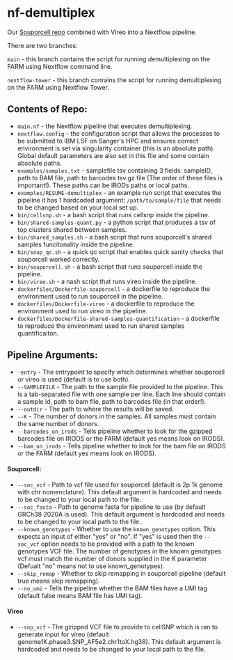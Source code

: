 # nf-demultiplex
Our [Souporcell repo](https://github.com/cellgeni/souporcell) combined with Vireo into a Nextflow pipeline.

There are two branches:

`main` - this branch contains the script for running demultiplexing on the FARM using Nextflow command line.

`nextflow-tower` - this branch conrains the script for running demultiplexing on the FARM using Nextflow Tower.

## Contents of Repo:
* `main.nf` - the Nextflow pipeline that executes demultiplexing.
* `nextflow.config` - the configuration script that allows the processes to be submitted to IBM LSF on Sanger's HPC and ensures correct environment is set via singularity container (this is an absolute path). Global default parameters are also set in this file and some contain absolute paths.
* `examples/samples.txt` - samplefile tsv containing 3 fields: sampleID, path to BAM file, path to barcodes tsv.gz file (The order of these files is important!). These paths can be IRODs paths or local paths.
* `examples/RESUME-demultiplex` - an example run script that executes the pipeline it has 1 hardcoded argument: `/path/to/sample/file` that needs to be changed based on your local set up.
* `bin/cellsnp.sh` - a bash script that runs cellsnp inside the pipeline.
* `bin/shared-samples-quant.py` - a python script that produces a tsv of top clusters shared between samples.
* `bin/shared_samples.sh` - a bash script that runs souporcell's shared samples funcitonality inside the pipeline.
* `bin/soup_qc.sh` - a quick qc script that enables quick sanity checks that souporcell worked correctly.
* `bin/souporcell.sh` - a bash script that runs souporcell inside the pipeline.
* `bin/vireo.sh` - a nash script that runs vireo inside the pipeline.
* `dockerfiles/Dockerfile-souporcell` - a dockerfile to reproduce the environment used to run souporcell in the pipeline.
* `dockerfiles/Dockerfile-vireo` - a dockerfile to reproduce the environment used to run vireo in the pipeline.
* `dockerfiles/Dockerfile-shared-samples-quantification` - a dockerfile to reproduce the environment used to run shared samples quantificaiton.

## Pipeline Arguments:
* `-entry` - The entrypoint to specify which determines whether souporcell or vireo is used (default is to use both).
* `--SAMPLEFILE` - The path to the sample file provided to the pipeline. This is a tab-separated file with one sample per line. Each line should contain a sample id, path to bam file, path to barcodes file (in that order!).
* `--outdir` - The path to where the results will be saved.
* `--K` - The number of donors in the samples. All samples must contain the same number of donors.
* `--barcodes_on_irods` - Tells pipeline whether to look for the gzipped barcodes file on IRODS or the FARM (default yes means look on IRODS).
* `--bam_on_irods` - Tells pipeline whether to look for the bam file on IRODS or the FARM (default yes means look on IRODS).
#### Souporcell:
* `--soc_vcf` - Path to vcf file used for souporcell (default is 2p 1k genome with chr nomenclature). This default argument is hardcoded and needs to be changed to your local path to the file. 
* `--soc_fasta` - Path to  genome fasta for pipeline to use (by default GRCh38 2020A is used). This default argument is hardcoded and needs to be changed to your local path to the file. 
* `--known_genotypes` - Whether to use the `known_genotypes` option. This expects an input of either "yes" or "no". If "yes" is used then the `--soc_vcf` option needs to be provided with a path to the known genotypes VCF file. The number of genotypes in the known genotypes vcf must match the number of donors supplied in the K parameter (Defualt "no" means not to use known_genotypes).
* `--skip_remap` - Whether to skip remapping in souporcell pipeline (default true means skip remapping).
* `--no_umi` - Tells the pipeline whether the BAM files have a UMI tag (default false means BAM file has UMI tag).
#### Vireo
* `--snp_vcf` - The gzipped VCF file to provide to cellSNP which is ran to generate input for vireo (default genome1K.phase3.SNP_AF5e2.chr1toX.hg38). This default argument is hardcoded and needs to be changed to your local path to the file. 
